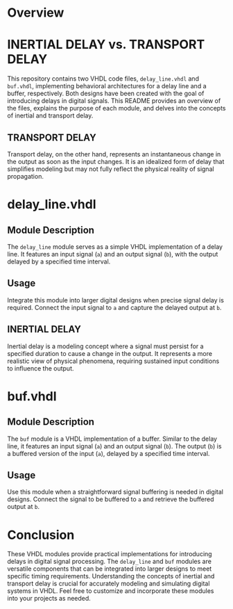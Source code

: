 # Overview

# INERTIAL DELAY vs. TRANSPORT DELAY
This repository contains two VHDL code files, `delay_line.vhdl` and `buf.vhdl`, implementing behavioral architectures for a delay line and a buffer, respectively. Both designs have been created with the goal of introducing delays in digital signals. This README provides an overview of the files, explains the purpose of each module, and delves into the concepts of inertial and transport delay.


## TRANSPORT DELAY
Transport delay, on the other hand, represents an instantaneous change in the output as soon as the input changes. It is an idealized form of delay that simplifies modeling but may not fully reflect the physical reality of signal propagation.
# delay_line.vhdl

## Module Description
The `delay_line` module serves as a simple VHDL implementation of a delay line. It features an input signal (`a`) and an output signal (`b`), with the output delayed by a specified time interval.

## Usage
Integrate this module into larger digital designs when precise signal delay is required. Connect the input signal to `a` and capture the delayed output at `b`.

## INERTIAL DELAY
Inertial delay is a modeling concept where a signal must persist for a specified duration to cause a change in the output. It represents a more realistic view of physical phenomena, requiring sustained input conditions to influence the output.

# buf.vhdl

## Module Description
The `buf` module is a VHDL implementation of a buffer. Similar to the delay line, it features an input signal (`a`) and an output signal (`b`). The output (`b`) is a buffered version of the input (`a`), delayed by a specified time interval.

## Usage
Use this module when a straightforward signal buffering is needed in digital designs. Connect the signal to be buffered to `a` and retrieve the buffered output at `b`.

# Conclusion

These VHDL modules provide practical implementations for introducing delays in digital signal processing. The `delay_line` and `buf` modules are versatile components that can be integrated into larger designs to meet specific timing requirements. Understanding the concepts of inertial and transport delay is crucial for accurately modeling and simulating digital systems in VHDL. Feel free to customize and incorporate these modules into your projects as needed.
